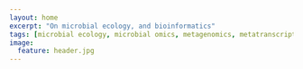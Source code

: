 ```yaml
---
layout: home
excerpt: "On microbial ecology, and bioinformatics"
tags: [microbial ecology, microbial omics, metagenomics, metatranscriptomics, metaepitranscriptomics]
image:
  feature: header.jpg
---
```


